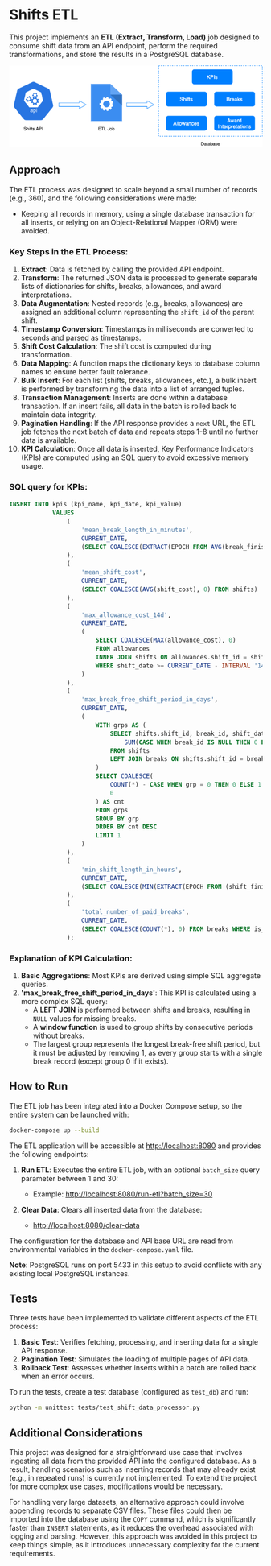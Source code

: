 # Shifts ETL

This project implements an **ETL (Extract, Transform, Load)** job designed to consume shift data from an API endpoint, perform the required transformations, and store the results in a PostgreSQL database.

<p align="center">
    <img src="./diagram.png" alt="ETL Diagram">
</p>

## Approach

The ETL process was designed to scale beyond a small number of records (e.g., 360), and the following considerations were made:

- Keeping all records in memory, using a single database transaction for all inserts, or relying on an Object-Relational Mapper (ORM) were avoided.
  
### Key Steps in the ETL Process:
1. **Extract**: Data is fetched by calling the provided API endpoint.
2. **Transform**: The returned JSON data is processed to generate separate lists of dictionaries for shifts, breaks, allowances, and award interpretations.
3. **Data Augmentation**: Nested records (e.g., breaks, allowances) are assigned an additional column representing the `shift_id` of the parent shift.
4. **Timestamp Conversion**: Timestamps in milliseconds are converted to seconds and parsed as timestamps.
5. **Shift Cost Calculation**: The shift cost is computed during transformation.
6. **Data Mapping**: A function maps the dictionary keys to database column names to ensure better fault tolerance.
7. **Bulk Insert**: For each list (shifts, breaks, allowances, etc.), a bulk insert is performed by transforming the data into a list of arranged tuples.
8. **Transaction Management**: Inserts are done within a database transaction. If an insert fails, all data in the batch is rolled back to maintain data integrity.
9. **Pagination Handling**: If the API response provides a `next` URL, the ETL job fetches the next batch of data and repeats steps 1-8 until no further data is available.
10. **KPI Calculation**: Once all data is inserted, Key Performance Indicators (KPIs) are computed using an SQL query to avoid excessive memory usage.

### SQL query for KPIs:
```sql
INSERT INTO kpis (kpi_name, kpi_date, kpi_value)
            VALUES
                (
                    'mean_break_length_in_minutes', 
                    CURRENT_DATE, 
                    (SELECT COALESCE(EXTRACT(EPOCH FROM AVG(break_finish - break_start)) / 60, 0) FROM breaks)
                ),
                (
                    'mean_shift_cost',
                    CURRENT_DATE,
                    (SELECT COALESCE(AVG(shift_cost), 0) FROM shifts)
                ),
                (
                    'max_allowance_cost_14d',
                    CURRENT_DATE,
                    (
                        SELECT COALESCE(MAX(allowance_cost), 0) 
                        FROM allowances 
                        INNER JOIN shifts ON allowances.shift_id = shifts.shift_id 
                        WHERE shift_date >= CURRENT_DATE - INTERVAL '14 days'
                    )
                ),
                (
                    'max_break_free_shift_period_in_days',
                    CURRENT_DATE,
                    (
                        WITH grps AS (
                            SELECT shifts.shift_id, break_id, shift_date,
                                SUM(CASE WHEN break_id IS NULL THEN 0 ELSE 1 END) OVER(ORDER BY shift_date) AS grp
                            FROM shifts
                            LEFT JOIN breaks ON shifts.shift_id = breaks.shift_id
                        )
                        SELECT COALESCE(
                            COUNT(*) - CASE WHEN grp = 0 THEN 0 ELSE 1 END, 
                            0
                        ) AS cnt
                        FROM grps
                        GROUP BY grp
                        ORDER BY cnt DESC 
                        LIMIT 1
                    )
                ),
                (
                    'min_shift_length_in_hours',
                    CURRENT_DATE,
                    (SELECT COALESCE(MIN(EXTRACT(EPOCH FROM (shift_finish - shift_start)) / 3600), 0) FROM shifts)
                ),
                (
                    'total_number_of_paid_breaks',
                    CURRENT_DATE,
                    (SELECT COALESCE(COUNT(*), 0) FROM breaks WHERE is_paid = true)
                );
```

### Explanation of KPI Calculation:
1. **Basic Aggregations**: Most KPIs are derived using simple SQL aggregate queries.
2. **'max_break_free_shift_period_in_days'**: This KPI is calculated using a more complex SQL query:
    - A **LEFT JOIN** is performed between shifts and breaks, resulting in `NULL` values for missing breaks.
    - A **window function** is used to group shifts by consecutive periods without breaks.
    - The largest group represents the longest break-free shift period, but it must be adjusted by removing 1, as every group starts with a single break record (except group 0 if it exists).

## How to Run

The ETL job has been integrated into a Docker Compose setup, so the entire system can be launched with:

```bash
docker-compose up --build
```

The ETL application will be accessible at [http://localhost:8080](http://localhost:8080) and provides the following endpoints:

1. **Run ETL**: Executes the entire ETL job, with an optional `batch_size` query parameter between 1 and 30:
   - Example: [http://localhost:8080/run-etl?batch_size=30](http://localhost:8080/run-etl?batch_size=30)
   
2. **Clear Data**: Clears all inserted data from the database:
   - [http://localhost:8080/clear-data](http://localhost:8080/clear-data)

The configuration for the database and API base URL are read from environmental variables in the `docker-compose.yaml` file.

**Note**: PostgreSQL runs on port 5433 in this setup to avoid conflicts with any existing local PostgreSQL instances.

## Tests

Three tests have been implemented to validate different aspects of the ETL process:
1. **Basic Test**: Verifies fetching, processing, and inserting data for a single API response.
2. **Pagination Test**: Simulates the loading of multiple pages of API data.
3. **Rollback Test**: Assesses whether inserts within a batch are rolled back when an error occurs.

To run the tests, create a test database (configured as `test_db`) and run:

```bash
python -m unittest tests/test_shift_data_processor.py
```


## Additional Considerations

This project was designed for a straightforward use case that involves ingesting all data from the provided API into the configured database. As a result, handling scenarios such as inserting records that may already exist (e.g., in repeated runs) is currently not implemented. To extend the project for more complex use cases, modifications would be necessary.

For handling very large datasets, an alternative approach could involve appending records to separate CSV files. These files could then be imported into the database using the `COPY` command, which is significantly faster than `INSERT` statements, as it reduces the overhead associated with logging and parsing. However, this approach was avoided in this project to keep things simple, as it introduces unnecessary complexity for the current requirements.

